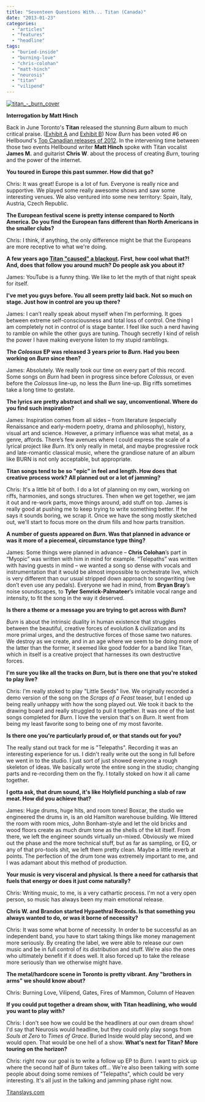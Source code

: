 ```yaml
---
title: "Seventeen Questions With... Titan (Canada)"
date: "2013-01-23"
categories: 
  - "articles"
  - "features"
  - "headline"
tags: 
  - "buried-inside"
  - "burning-love"
  - "chris-colohan"
  - "matt-hinch"
  - "neurosis"
  - "titan"
  - "vilipend"
---
```


[![titan_-_burn_cover](http://www.hellbound.ca/wp-content/uploads/2013/01/titan_-_burn_cover1-590x584.jpg)](http://www.hellbound.ca/wp-content/uploads/2013/01/titan_-_burn_cover1.jpg)

**Interrogation by Matt Hinch**

Back in June Toronto's **Titan** released the stunning _Burn_ album to much critical praise. ([Exhibit A](http://kingdomofnoise.blogspot.ca/2012/06/titan-burn.html) and [Exhibit B](http://sixnoises.com/2012/07/30/titan-burn/)) Now _Burn_ has been voted #6 on Hellbound's [Top Canadian releases of 2012](http://www.hellbound.ca/2013/01/hellbounds-top-10-canadian-metal-albums-of-2012/). In the intervening time between those two events Hellbound writer **Matt Hinch** spoke with Titan vocalist **James M.** and guitarist **Chris W**. about the process of creating _Burn_, touring and the power of the internet.

**You toured in Europe this past summer. How did that go?**

Chris: It was great! Europe is a lot of fun. Everyone is really nice and supportive. We played some really awesome shows and saw some interesting venues. We also ventured into some new territory: Spain, Italy, Austria, Czech Republic.

**The European festival scene is pretty intense compared to North America. Do you find the European fans different than North Americans in the smaller clubs?**

Chris: I think, if anything, the only difference might be that the Europeans are more receptive to what we're doing.

**A few years ago [Titan "caused" a blackout](http://www.youtube.com/watch?v=-np6gq0NK8M&). First, how cool what that?! And, does that follow you around much? Do people ask you about it?**

James: YouTube is a funny thing. We like to let the myth of that night speak for itself.

**I've met you guys before. You all seem pretty laid back. Not so much on stage. Just how in control are you up there?**

James: I can’t really speak about myself when I’m performing. It goes between extreme self-consciousness and total loss of control. One thing I am completely not in control of is stage banter. I feel like such a nerd having to ramble on while the other guys are tuning. Though secretly I kind of relish the power I have making everyone listen to my stupid ramblings.

**The _Colossus_ EP was released 3 years prior to _Burn_. Had you been working on _Burn_ since then?**

James: Absolutely. We really took our time on every part of this record. Some songs on _Burn_ had been in progress since before _Colossus,_ or even before the _Colossus_ line-up, no less the _Burn_ line-up. Big riffs sometimes take a long time to gestate.

**The lyrics are pretty abstract and shall we say, unconventional. Where do you find such inspiration?**

James: Inspiration comes from all sides – from literature (especially Renaissance and early-modern poetry, drama and philosophy), history, visual art and science. However, a primary influence was what metal, as a genre, affords. There’s few avenues where I could express the scale of a lyrical project like _Burn_. It’s only really in metal, and maybe progressive rock and late-romantic classical music, where the grandiose nature of an album like BURN is not only acceptable, but appropriate.

**Titan songs tend to be so "epic" in feel and length. How does that creative process work? All planned out or a lot of jamming?**

Chris: It's a little bit of both. I do a lot of planning on my own, working on riffs, harmonies, and songs structures. Then when we get together, we jam it out and re-work parts, move things around, add stuff on top. James is really good at pushing me to keep trying to write something better. If he says it sounds boring, we scrap it. Once we have the song mostly sketched out, we'll start to focus more on the drum fills and how parts transition.

**A number of guests appeared on _Burn_. Was that planned in advance or was it more of a piecemeal, circumstance type thing?**

James: Some things were planned in advance – **Chris Colohan**’s part in “Myopic” was written with him in mind for example. “Telepaths” was written with having guests in mind – we wanted a song so dense with vocals and instrumentation that it would be almost impossible to orchestrate live, which is very different than our usual stripped down approach to songwriting (we don’t even use any pedals). Everyone we had in mind, from **Bryan Bray**’s noise soundscapes, to **Tyler Semrick-Palmateer**’s imitable vocal range and intensity, to fit the song in the way it deserved.

**Is there a theme or a message you are trying to get across with _Burn_?**

_Burn_ is about the intrinsic duality in human existence that struggles between the beautiful, creative forces of evolution & civilization and its more primal urges, and the destructive forces of those same two natures. We destroy as we create, and in an age where we seem to be doing more of the latter than the former, it seemed like good fodder for a band like Titan, which in itself is a creative project that harnesses its own destructive forces.

**I'm sure you like all the tracks on _Burn_, but is there one that you're stoked to play live?**

Chris: I'm really stoked to play "Little Seeds" live. We originally recorded a demo version of the song on the _Scraps of a Feast_ teaser, but I ended up being really unhappy with how the song played out. We took it back to the drawing board and really struggled to pull it together. It was one of the last songs completed for _Burn_. I love the version that's on _Burn_. It went from being my least favorite song to being one of my most favorite.

**Is there one you're particularly proud of, or that stands out for you?**

The really stand out track for me is "Telepaths". Recording it was an interesting experience for us. I didn't really write out the song in full before we went in to the studio. I just sort of just showed everyone a rough skeleton of ideas. We basically wrote the entire song in the studio; changing parts and re-recording them on the fly. I totally stoked on how it all came together.

**I gotta ask, that drum sound, it's like Holyfield punching a slab of raw meat. How did you achieve that?**

James: Huge drums, huge hits, and room tones! Boxcar, the studio we engineered the drums in, is an old Hamilton warehouse building. We littered the room with room mics, John Bonham-style and let the old bricks and wood floors create as much drum tone as the shells of the kit itself. From there, we left the engineer sounds virtually un-mixed. Obviously we mixed out the phase and the more technical stuff, but as far as sampling, or EQ, or any of that pro-tools shit, we left them pretty clean. Maybe a little reverb at points. The perfection of the drum tone was extremely important to me, and I was adamant about this method of production.

**Your music is very visceral and physical. Is there a need for catharsis that fuels that energy or does it just come naturally?**

Chris: Writing music, to me, is a very cathartic process. I'm not a very open person, so music has always been my main emotional release.

**Chris W. and Brandon started Hypaethral Records. Is that something you always wanted to do, or was it borne of necessity?**

Chris: It was some what borne of necessity. In order to be successful as an independent band, you have to start taking things like money management more seriously. By creating the label, we were able to release our own music and be in full control of its distribution and stuff. We're also the ones who ultimately benefit if it does well. It also forced up to take the release more seriously than we otherwise might have.

**The metal/hardcore scene in Toronto is pretty vibrant. Any "brothers in arms" we should know about?**

Chris: Burning Love, Vilipend, Gates, Fires of Mammon, Column of Heaven

**If you could put together a dream show, with Titan headlining, who would you want to play with?**

Chris: I don't see how we could be the headliners at our own dream show! I'd say that Neurosis would headline, but they could only play songs from _Souls at Zero_ to _Times of Grace_. Buried Inside would play second, and we would open. That would be one hell of a show. **What's next for Titan? More touring on the horizon?**

Chris: right now our goal is to write a follow up EP to _Burn_. I want to pick up where the second half of _Burn_ takes off… We're also been talking with some people about doing some remixes of "Telepaths", which could be very interesting. It's all just in the talking and jamming phase right now.

[Titanslays.com](http://Titanslays.com)
